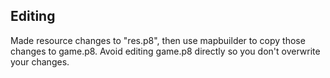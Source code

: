 ## Editing
Made resource changes to "res.p8", then use mapbuilder to copy those changes to
game.p8. Avoid editing game.p8 directly so you don't overwrite your changes.

